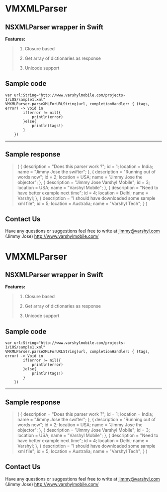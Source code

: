 VMXMLParser
=====================

NSXMLParser wrapper in Swift
----------------------------------
**Features:**
>  1) Closure based 
>  
>  2) Get array of dictionaries as response 
>  
>  3) Unicode support




Sample code
-----------

    var url:String="http://www.varshylmobile.com/projects-1/iOS/sample1.xml"
    VMXMLParser.parseXMLForURLString(url, completionHandler: { (tags, error) -> Void in
            if(error != nil){
                println(error)
            }else{
                println(tags!)
            }
        })


----------

Sample response
---------------

> (
>         {
>         description = "Does this parser work ?";
>         id = 1;
>         location = India;
>         name = "Jimmy Jose the swifter";
>     },
>         {
>         description = "Running out of words now";
>         id = 2;
>         location = USA;
>         name = "Jimmy Jose the objector";
>     },
>         {
>         description = "Jimmy Jose Varshyl Mobile";
>         id = 3;
>         location = USA;
>         name = "Varshyl Mobile";
>     },
>         {
>         description = "Need to have better example next time";
>         id = 4;
>         location = Delhi;
>         name = Varshyl;
>     },
>         {
>         description = "I should have downloaded some sample xml file";
>         id = 5;
>         location = Australia;
>         name = "Varshyl Tech";
>     } )


Contact Us
---------------

Have any questions or suggestions feel free to write at jimmy@varshyl.com (Jimmy Jose)
http://www.varshylmobile.com/


VMXMLParser
=====================

NSXMLParser wrapper in Swift
----------------------------------
**Features:**
>  1) Closure based 
>  
>  2) Get array of dictionaries as response 
>  
>  3) Unicode support




Sample code
-----------

    var url:String="http://www.varshylmobile.com/projects-1/iOS/sample1.xml"
    VMXMLParser.parseXMLForURLString(url, completionHandler: { (tags, error) -> Void in
            if(error != nil){
                println(error)
            }else{
                println(tags!)
            }
        })


----------

Sample response
---------------

> (
>         {
>         description = "Does this parser work ?";
>         id = 1;
>         location = India;
>         name = "Jimmy Jose the swifter";
>     },
>         {
>         description = "Running out of words now";
>         id = 2;
>         location = USA;
>         name = "Jimmy Jose the objector";
>     },
>         {
>         description = "Jimmy Jose Varshyl Mobile";
>         id = 3;
>         location = USA;
>         name = "Varshyl Mobile";
>     },
>         {
>         description = "Need to have better example next time";
>         id = 4;
>         location = Delhi;
>         name = Varshyl;
>     },
>         {
>         description = "I should have downloaded some sample xml file";
>         id = 5;
>         location = Australia;
>         name = "Varshyl Tech";
>     } )


Contact Us
---------------

Have any questions or suggestions feel free to write at jimmy@varshyl.com (Jimmy Jose)
http://www.varshylmobile.com/


